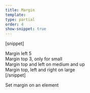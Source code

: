 ```yaml
---
title: Margin
template:
type: partial
order: 4
show-snippet: true
---
```

[snippet]
<div class="background--abbey margin-left--5">
    Margin left 5
</div>

<div class="background--iron-light margin-top-sm--3">
    Margin top 3, only for small
</div>

<div class="background--abbey margin-top-md--4 margin-left-md--5">
    Margin top and left on medium and up
</div>

<div class="background--iron-light margin-top-lg--2 margin-left-lg--5 margin-right-lg--5">
    Margin top, left and right on large
</div>
[/snippet]

Set margin on an element

